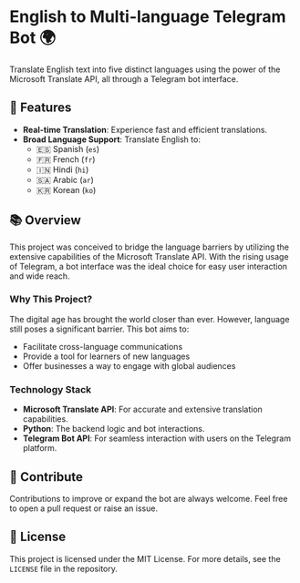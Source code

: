 # English to Multi-language Telegram Bot 🌍

Translate English text into five distinct languages using the power of the Microsoft Translate API, all through a Telegram bot interface.

## 🌟 Features

- **Real-time Translation**: Experience fast and efficient translations.
- **Broad Language Support**: Translate English to:
  - 🇪🇸 Spanish (`es`)
  - 🇫🇷 French (`fr`)
  - 🇮🇳 Hindi (`hi`)
  - 🇸🇦 Arabic (`ar`)
  - 🇰🇷 Korean (`ko`)

## 📚 Overview

This project was conceived to bridge the language barriers by utilizing the extensive capabilities of the Microsoft Translate API. With the rising usage of Telegram, a bot interface was the ideal choice for easy user interaction and wide reach.

### Why This Project?

The digital age has brought the world closer than ever. However, language still poses a significant barrier. This bot aims to:

- Facilitate cross-language communications
- Provide a tool for learners of new languages
- Offer businesses a way to engage with global audiences

### Technology Stack

- **Microsoft Translate API**: For accurate and extensive translation capabilities.
- **Python**: The backend logic and bot interactions.
- **Telegram Bot API**: For seamless interaction with users on the Telegram platform.

## 🤝 Contribute

Contributions to improve or expand the bot are always welcome. Feel free to open a pull request or raise an issue.

## 📜 License

This project is licensed under the MIT License. For more details, see the `LICENSE` file in the repository.
